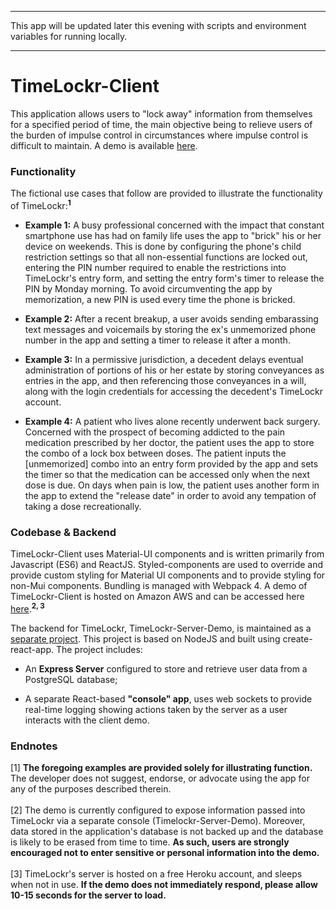 ************************
This app will be updated later this evening with scripts and environment variables for running locally.
************************

# TimeLockr-Client

This application allows users to "lock away" information from themselves for a specified period of time, the main objective being to relieve users of the burden of impulse control in circumstances where impulse control is difficult to maintain. A demo is available [here](https://timelockr.hillert.dev).<br>

### Functionality
The fictional use cases that follow are provided to illustrate the functionality of TimeLockr:<sup>__1__</sup>

* **Example 1:** A busy professional concerned with the impact that constant smartphone use has had on family life uses the app to "brick" his or her device on weekends. This is done by configuring the phone's child restriction settings so that all non-essential functions are locked out, entering the PIN number required to enable the restrictions into TimeLockr's entry form, and setting the entry form's timer to release the PIN by Monday morning.  To avoid circumventing the app by memorization, a new PIN is used every time the phone is bricked.<br>

* **Example 2:** After a recent breakup, a user avoids sending embarassing text messages and voicemails by storing the ex's unmemorized phone number in the app and setting a timer to release it after a month.<br>

* **Example 3:** In a permissive jurisdiction, a decedent delays eventual administration of portions of his or her estate by storing conveyances as entries in the app, and then referencing those conveyances in a will, along with the login credentials for accessing the decedent's TimeLockr account.<br>

* **Example 4:** A patient who lives alone recently underwent back surgery.  Concerned with the prospect of becoming addicted to the pain medication prescribed by her doctor, the patient uses the app to store the combo of a lock box between doses. The patient inputs the [unmemorized] combo into an entry form provided by the app and sets the timer so that the medication can be accessed only when the next dose is due. On days when pain is low, the patient uses another form in the app to extend the "release date" in order to avoid any tempation of taking a dose recreationally.<br>

### Codebase & Backend
TimeLockr-Client uses Material-UI components and is written primarily from Javascript (ES6) and ReactJS. Styled-components are used to override and provide custom styling for Material UI components and to provide styling for non-Mui components. Bundling is managed with Webpack 4. A demo of TimeLockr-Client is hosted on Amazon AWS and can be accessed here [here](https://timelockr.hillert.dev).<sup>__2, 3__</sup>

The backend for TimeLockr, TimeLockr-Server-Demo, is maintained as a [separate project](https://github.com/jehillert/timelockr-server-demo).  This project is based on NodeJS and built using create-react-app.  The project includes:
<ul>
    <li>An <b>Express Server</b> configured to store and retrieve user data from a PostgreSQL database;</li><p>
    <li>A separate React-based <b>"console" app</b>, uses web sockets to provide real-time logging showing actions taken by the server as a user interacts with the client demo.</li>
</ul>

### Endnotes
[1] <b>The foregoing examples are provided solely for illustrating function.</b> The developer does not suggest, endorse, or advocate using the app for any of the purposes described therein. <br><br>
[2] The demo is currently configured to expose information passed into TimeLockr via a separate console (Timelockr-Server-Demo). Moreover, data stored in the application's database is not backed up and the database is likely to be erased from time to time. <b>As such, users are strongly encouraged not to enter sensitive or personal information into the demo.</b>
<br><br>
[3] TimeLockr's server is hosted on a free Heroku account, and sleeps when not in use. <b>If the demo does not immediately respond, please allow 10-15 seconds for the server to load.</b>
